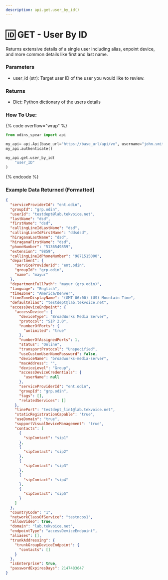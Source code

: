 ```yaml
---
description: api.get.user_by_id()
---
```


# 🆔 GET - User By ID

Returns extensive details of a single user including alias, enpoint device, and more common details like first and last name.

### Parameters&#x20;

* user\_id (str): Target user ID of the user you would like to review.

### Returns

* Dict: Python dictionary of the users details

### How To Use:

{% code overflow="wrap" %}
```python
from odins_spear import api

my_api= api.Api(base_url="https://base_url/api/vx", username="john.smith", password="ODIN_INSTANCE_1")
my_api.authenticate()

my_api.get.user_by_id(
    "user_ID"
)
```
{% endcode %}

### Example Data Returned (Formatted)

```json
{
  "serviceProviderId": "ent.odin",
  "groupId": "grp.odin",
  "userId": "testdept@lab.tekvoice.net",
  "lastName": "dsd",
  "firstName": "dsd",
  "callingLineIdLastName": "dsd",
  "callingLineIdFirstName": "ddsdsd",
  "hiraganaLastName": "dsd",
  "hiraganaFirstName": "dsd",
  "phoneNumber": "5136549859",
  "extension": "9859",
  "callingLineIdPhoneNumber": "9871515000",
  "department": {
    "serviceProviderId": "ent.odin",
    "groupId": "grp.odin",
    "name": "mayur"
  },
  "departmentFullPath": "mayur (grp.odin)",
  "language": "English",
  "timeZone": "America/Denver",
  "timeZoneDisplayName": "(GMT-06:00) (US) Mountain Time",
  "defaultAlias": "testdept@lab.tekvoice.net",
  "accessDeviceEndpoint": {
    "accessDevice": {
      "deviceType": "BroadWorks Media Server",
      "protocol": "SIP 2.0",
      "numberOfPorts": {
        "unlimited": "true"
      },
      "numberOfAssignedPorts": 1,
      "status": "Online",
      "transportProtocol": "Unspecified",
      "useCustomUserNamePassword": false,
      "deviceName": "broadworks-media-server",
      "macAddress": "",
      "deviceLevel": "Group",
      "accessDeviceCredentials": {
        "userName": null
      },
      "serviceProviderId": "ent.odin",
      "groupId": "grp.odin",
      "tags": [],
      "relatedServices": []
    },
    "linePort": "testdept_lin1@lab.tekvoice.net",
    "staticRegistrationCapable": "true",
    "useDomain": "true",
    "supportVisualDeviceManagement": "true",
    "contacts": [
      {
        "sipContact": "sip1"
      },
      {
        "sipContact": "sip2"
      },
      {
        "sipContact": "sip3"
      },
      {
        "sipContact": "sip4"
      },
      {
        "sipContact": "sip5"
      }
    ]
  },
  "countryCode": "1",
  "networkClassOfService": "testncos1",
  "allowVideo": true,
  "domain": "lab.tekvoice.net",
  "endpointType": "accessDeviceEndpoint",
  "aliases": [],
  "trunkAddressing": {
    "trunkGroupDeviceEndpoint": {
      "contacts": []
    }
  },
  "isEnterprise": true,
  "passwordExpiresDays": 2147483647
}
```
